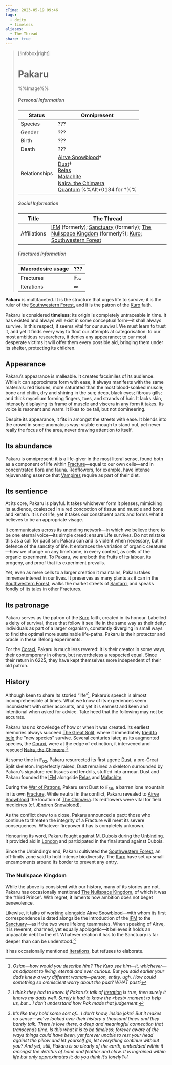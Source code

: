 ```yaml
---
cTime: 2023-05-19 09:46
tags:
  - deity
  - timeless
aliases:
  - The Thread
share: true
---
```


> [!infobox|right] 
> <h1>Pakaru </h1> 
> 
> %%Image%%
>  
> <h5>Personal Information</h5>
> 
> | Status | Omnipresent  |
> | ---- | ---- |
> | Species | ??? |
> | Gender | ???  |
> | Birth | ??? |
> | Death | ??? |
> | Relationships | [Airve Snowblood](Airve%20Snowblood.md)†<br>[Dust](Dust.md)†<br>[Relas](Relas.md)<br>[Malachite](Malachite.md)<br>[Naira, the Chimæra](Naira,%20the%20Chim%C3%A6ra.md)<br>[Quantum](Quantum.md) %%Alt+0134 for †%%|
> 
> <h5> Social Information </h5>
>
> | Title | The Thread |
> | ---- | ---- |
> | Affiliations | [IFM](IFM.md) (formerly); [Sanctuary](Sanctuary.md) (formerly); [The Nullspace Kingdom](The%20Nullspace%20Kingdom.md) (formerly?); [Kuro](Kuro.md); [Southwestern Forest](Southwestern%20Forest.md) |
> 
> <h5> Fractured Information </h5>
> 
> | Macrodesire usage | ??? |
> | ---- | ---- |
> | Fractures | $\mathbb{F}_{\infty}$ |
> | Iterations | $\infty$ |

**Pakaru** is multifaceted. It is the structure that urges life to survive; it is the ruler of the [Southwestern Forest](Southwestern%20Forest.md), and it is the patron of the [Kuro](Kuro.md) faith.

Pakaru is considered **timeless**: its origin is completely untraceable in time. It has existed and always will exist in some conceptual form—it shall always survive. In this respect, it seems vital for our survival. We must learn to trust it, and yet it finds every way to flout our attempts at categorisation: to our most ambitious researchers, it denies any appearance; to our most desperate victims it will offer them every possible aid, bringing them under its shelter, protecting its children. 

## Appearance

Pakaru’s appearance is malleable. It creates facsimiles of its audience. While it can approximate form with ease, it always manifests with the same materials: red tissues, more saturated than the most blood-soaked muscle; bone and chitin, dry and shining in the sun; deep, black eyes; fibrous gills; and thick mycelium forming fingers, toes, and strands of hair. It lacks skin, intensely displaying its frame of muscle and viscera in any form it takes. Its voice is resonant and warm. It likes to be tall, but not domineering. 

Despite its appearance, it fits in amongst the streets with ease. It blends into the crowd in some anomalous way: visible enough to stand out, yet never really the focus of the area, never drawing attention to itself. 

## Its abundance

Pakaru is omnipresent: it is a life-giver in the most literal sense, found both as a component of life within [Fracture](Fracture.md)—equal to our own cells—and in concentrated flora and fauna. Redflowers, for example, have intense rejuvenating essence that [Vampires](../../../4%20Macrodesire/4.3%20Anomalies/Undeath.md#Vampires) require as part of their diet. 

## Its sentience

At its core, Pakaru is playful. It takes whichever form it pleases, mimicking its audience, coalesced in a red concoction of tissue and muscle and bone and keratin. It is not life, yet it takes our constituent parts and forms what it believes to be an appropriate visage. 

It communicates across its unending network—in which we believe there to be one eternal voice—its simple creed: ensure Life survives. Do not mistake this as a call for pacifism: Pakaru can and is violent when necessary, but in defence of the sanctity of life. It embraces the variation of organic creatures—how we change on any timeframe, in every context, as cells of the organic experiment. To Pakaru, we are both the fruits of its labour, its progeny, and proof that its experiment prevails.

Yet, even as mere cells to a larger creation it maintains, Pakaru takes immense interest in our lives. It preserves as many plants as it can in the [Southwestern Forest](Southwestern%20Forest.md), walks the market streets of [Santarri](Santarri.md), and speaks fondly of its tales in other Fractures. 

## Its patronage

Pakaru serves as the patron of the [Kuro](Kuro.md) faith, created in its honour. Labelled a deity of survival, those that follow it see life in the same way as their deity: individuals as part of a larger organism, constantly diverging in small ways to find the optimal more sustainable life-paths. Pakaru is their protector and oracle in these lifelong experiments.

For the [Coraxi](../../../2%20Species%20and%20Communities/2.1%20Species/Coraxi.md), Pakaru is much less revered: it is their creator in some ways, their contemporary in others, but nevertheless a respected equal. Since their return in 6225, they have kept themselves more independent of their old patron.

## History

Although keen to share its storied “life”[^1], Pakaru’s speech is almost incomprehensible at times. What we know of its experiences seem inconsistent with other accounts, and yet it is earnest and keen and intentional when asked for advice. Take heed that the following may not be accurate.

Pakaru has no knowledge of how or when it was created. Its earliest memories always succeed [The Great Split](The%20Great%20Split.md), where it immediately [tried to help](../../../2%20Species%20and%20Communities/2.1%20Species/Coraxi.md#The%20Great%20Split) the “new species” survive. Several centuries later, as its augmented species, the [Coraxi](../../../2%20Species%20and%20Communities/2.1%20Species/Coraxi.md), were at the edge of extinction, it intervened and rescued [Naira, the Chimæra](Naira,%20the%20Chim%C3%A6ra.md).[^2]

At some time in $\mathbb{F}_{02}$, Pakaru resurrected its first agent: [Dust](Dust.md), a pre-Great Split skeleton. Imperfectly raised, Dust remained a skeleton surrounded by Pakaru’s signature red tissues and tendrils, stuffed into armour. Dust and Pakaru founded the [IFM](IFM.md) alongside [Relas](Relas.md) and [Malachite](Malachite.md).

During the [War of Patrons](War%20of%20Patrons.md), Pakaru sent Dust to $\mathbb{F}_{36}$, a barren lone mountain in its own [Fracture](Fracture.md). While neutral in the conflict, Pakaru revealed to [Airve Snowblood](Airve%20Snowblood.md) the location of [The Chimæra](Naira,%20the%20Chim%C3%A6ra.md). Its redflowers were vital for field medicines (cf. [Ændren Snowblood](%C3%86ndren%20Snowblood.md)).

As the conflict drew to a close, Pakaru announced a pact: those who continue to threaten the integrity of a Fracture will meet its severe consequences. Whatever firepower it has is completely unknown.

Honouring its word, Pakaru fought against [M. Dubois](M.%20Dubois.md) during the [Unbinding](Unbinding.md). It provided aid in [London](London.md) and participated in the final stand against Dubois. 

Since the Unbinding’s end, Pakaru cultivated the [Southwestern Forest](Southwestern%20Forest.md), an off-limits zone said to hold intense biodiversity. The [Kuro](Kuro.md) have set up small encampments around its border to prevent any entry.

### The Nullspace Kingdom

While the above is consistent with our history, many of its stories are not. Pakaru has occasionally mentioned [The Nullspace Kingdom](The%20Nullspace%20Kingdom.md), of which it was the “third Prince”. With regret, it laments how ambition does not beget benevolence. 

Likewise, it talks of working alongside [Airve Snowblood](Airve%20Snowblood.md)—with whom its first correspondence is dated alongside the introduction of the [IFM](IFM.md) to the [Sanctuary](Sanctuary.md)—as if the two were lifelong teammates. When speaking of Airve, it is reverent, charmed, yet equally apologetic—it believes it holds an unpayable debt to the elf. Whatever relation it has to the Sanctuary is far deeper than can be understood.[^3]

It has occasionally mentioned [Iterations](Iteration.md), but refuses to elaborate.

[^1]: *Osian—how would you describe him? The Kuro see him—it, whichever—as adjacent to living, eternal and ever curious. But you said earlier your dads knew a very different woman—person, entity, ugh. How could something so omniscient worry about the past? WHAT past?*
[^2]: *I think they had to know. If Pakaru’s talk of [Iteration](Iteration.md) is true, then surely it knows my dads well. Surely it had to know the «best» moment to help us, but… I don’t understand how Pak made that judgement.* 
[^3]: *It’s like they hold some sort of… I don’t know, inside joke? But it makes no sense—we’ve looked over their history a thousand times and they barely talk. There is love there, a deep and meaningful connection that transcends time. Is this what it is to be timeless: forever aware of the ways things could have been, yet forever unable to rest your head against the pillow and let yourself go, let everything continue without you? And yet, still, Pakaru is so clearly of the earth, embedded within it amongst the detritus of bone and feather and claw. It is ingrained within life but only approximates it; do you think it’s lonely?*
